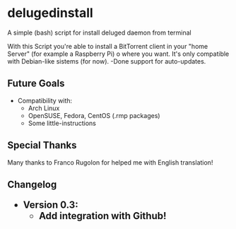 delugedinstall
==============

A simple (bash) script for install deluged daemon from terminal

With this Script you're able to install a BitTorrent client in your "home Server" (for example a Raspberry Pi) o  where you want.
It's only compatible with Debian-like sistems (for now).
-Done support for auto-updates.

<h2>Future Goals</h2>
<ul>
	<li>Compatibility with:
			<ul>
				<li>Arch Linux
				<li>OpenSUSE, Fedora, CentOS (.rmp packages)
				<li>Some little-instructions
			</ul>
</ul>

<h2>Special Thanks</h2>

Many thanks to Franco Rugolon for helped me with English translation!

<h2>Changelog</2>

<ul>
	<li>Version 0.3:
		<ul>
			<li>Add integration with Github!
		</ul>
</ul>
